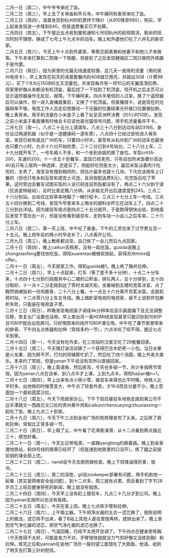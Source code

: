二月一日（周二），中午爷爷来吃了饭。</br>
二月二日（周三），早上去了关帝庙和开元寺。中午姨阿和表哥来吃了饭。</br>
二月三日（周四），凌晨发现到杭州的机票终于降价（从910降至680），购买。早上起来发现进一步降到640，但是退票重买已不划算。</br>
二月四日（周五），下午接近五点收到厦航通知七号回杭州的航班取消，剩余的班次时刻不理想，换成了七号上午九点半的动车。晚上和外婆他们吃了六井孔的新农家。</br>
二月五日（周六），今天上午十点到外婆家，等蔡志超表舅和他妻子和他儿子来做客。下午本来打算到二院做一下核酸，但是到了之后发现鲤城区二院只做院外核酸于是作罢。</br>
二月六日（周日），因为家里的光猫无线速度较慢，这几天一直用的流量（用的泉州电信卡），早上发现在前天的凌晨套餐内的4GB就已用完，并超出3GB（计费98元），买了个9.9元15GB的五天流量包。并发现每月有一项10元的天翼高清扣费，但家里好像从来都没有机顶盒，最后找了一下找到了机顶盒，但开机之后主页可以显示遥控器操作无反应，报障。下午姨阿来。四点半电信的人过来，换了个遥控器后可以操作，但一进入直播就重启，又换了个机顶盒。但直播很卡，说是现在的光猫频率不够。电信工作人员走后想挪动一下光猫的位置结果光纤接口位置被扯断。晚上表哥来。用手机流量在小米盒子上看了女足亚洲杯决赛（约1小时1GB）。发现之前小米盒子看直播有时候会卡应该也是光猫信号问题，用手机流量看并不卡。</br>
二月七日（周一），八点二十五分上滴滴车。八点三十八分到达动车站D3166。身份证过两道机器（似乎是一道健康码一道车票），八点四十已经过安检进入候车室。发现已经有直达广州的车，只要四小时半。甚至有从杭州到广州的动车也最快也只要六小时。九点十六分开始检票，二十二分已到4号站台。二十八分上车，二十九分就开车了，一号车厢人不多，和一个坐到余姚的换了座位。车型crh1A-200，车速约200。十一点五十到餐车，盒饭已经卖完，只有自加热米饭要价高达40且只有三层肉一种选择，还是买了。肉挺好吃但是太少，最后米饭沾着肉汁吃完的，太贵了，淘宝没有搜到相同的，但估计最多也就十几块。下次应该用车上订餐的（但也只有永和豆浆和德克士可选，且另收配送费8元）。吃完饭后吃了苹果。这时旁边去餐车试图买饭的人说已经连自热饭都没有了。两点二十六分到宁波（应该是特级站），此时比表定晚八分钟。从余姚北开出后速度提到245。三点二十六分到站。出站仅比较草率地瞄了一眼行程卡。三点三十七分上车一号线。三点五十四分换到二号线，发现今早拿来车上喝水的塑料水杯忘在动车上了。四点二十三分到白洋站。因为接驳车按点是四点二十五分就开，于是跑得很快出站，到地面后发现下雪白白一片，但是没有看到接驳车，走到车站一小会儿之后车来，二十六分上车。</br>
二月八日（周二），第一天上班，中午吃了香香。下午的工资也发了过节费五百一十五元。晚上把年前的两小时早走补了，八点离开公司。</br>
二月九日（周三），晚上教练都没空，自己练了一会儿然后九点回家。</br>
二月十日（周四），晚上caikun去租房，没有一起吃饭。gusida说晚上zhongxiaofeng要找他吃饭。得知xuwentao被微软捞起，获得苏州mmx组offer。</br>
二月十一日（周五），今天居家工作。得知gusida被1。晚上练了胸并拉伸。</br>
二月十二日（周六），早上十点起来，打车（等了差不多十分钟），十点二十分车来，十点四十七分到行政服务中心二楼的公积金，排队两人，五十分排到，五十四分取好。十一点十二分走路到达了蒋村龙湖天街。坐垂梯到五楼的克茗冰室，点了黯然销魂饭和一份鸡脆骨，二十八分上餐。十一点五十六分离开克茗冰室。走路到蒋村站，十二点零八分上车五号线。晚上搞卧室电视的电视家，装不上说软件包解析失败，只能装在电视盒子里。</br>
二月十三日（周日），昨晚发现电视盒子调成4k分辨率后显示画面偏下且无法调整位移，恢复出厂设置也没用。早上拿出另一条HDMI线发现甚至只能识别到1080P且1080P就会出现屏闪。只好用原来的线开1080P凑合用。中午吃了春节家里带来的排骨。下午四五点练腿和拉伸（常规多约一节）。六点半吃了咬不得。接近七点半到家。</br>
二月十四日（周一），今天没有吃外卖，在三坝站的汉堡王吃了29套餐回家。</br>
二月十五日（周二），今天猜灯谜活动猜了一个获得巴旦木奶枣一小包。当日水果是火龙果，因为掰不开，打扫的阿姨帮忙扒了。然后吃了四个汤圆。晚上外卖大美乐。本来约了常规，但是yanan下午说没有空所以直接回家。</br>
二月十六日（周三），晚上英语角，然后练背，今天也多销一节，共计多销两节常规。因为yanan八点在谈单，到八点半才上课，上到九点半。得知haijian被n+1。</br>
二月十七日（周四），早上出来有点小雨小雪，接驳车来得也比平时晚，地铁人比平时多。出地铁的时候雪变大，中午点了轻食外卖，才16.8而且分量不少。晚上意面加一个蛋和蔬菜沙拉。</br>
二月十八日（周五），今天下雨居家办公。下午下班后接驳车地铁走路到离公司不远丰潭路文一西路交叉口处的贵州黄牛肉和caikun/chenxueying/zhuxiaoxing一起吃了饭。晚上九点二十到家。</br>
二月十九日（周六），今天下午三点到金地广场的苑苑理发剪了头发。之后练了肩和拉伸。常规比正常多销一节。</br>
二月二十日（周日），早上吸了尘，中午看了花滑表演滑，从十二点看到两点接近三十，感觉好看。</br>
二月二十一日（周一），今天忘记带电源，一直蹭yangtong的换着插。晚上到金家渡地铁站，和四号线的换乘已经开了（但是通到地铁里的口没开）。练了腿之前提前销的课全部上完。</br>
二月二十二日（周二），nandi说今天去医院做检查。晚上下班降温得厉害，很冷。</br>
二月二十三日（周三），周二的深夜，gil说zookeeper部署有问题，用手机和他一起看（其实是网络安全组问题），到十二点多。周三就有点累，而且看到了字节28岁员工上班后健身猝死的新闻，晚上就没有锻炼。</br>
二月二十四日（周四），今天早上没有赶上接驳车，九点二十几分才到公司。晚上因为yanan生病所以也没有锻炼。</br>
二月二十五日（周五），今天在家上班。晚上七点练手臂和拉伸。</br>
二月二十六日（周六），上午吸尘器。下午把净水器的五合一滤芯换了，按照说明上的做法，滤芯转不出来，看了B站上其他人是往里按再转，就转出来了。晚上拿到空气净化器的滤芯，把空气净化器的滤芯也换了。</br>
二月二十七日（周日），气温回暖，已经不太用开空调了。下午四点在健身房练胸（今天练得不太好，可能是发力不对，手臂很快就就没力气但好像又没练到胸）和拉伸。练完之后和yannan在金地广场负一层的望江面馆吃了大肠面，他请。收到了明天去打第三针的短信。</br>
